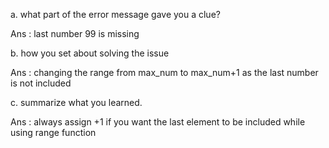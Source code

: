 a. what part of the error message gave you a clue?

Ans : last number 99 is missing

b. how you set about solving the issue

Ans : changing the range from max_num to max_num+1 as the last number is not included

c. summarize what you learned.

Ans : always assign +1 if you want the last element to be included while using range function